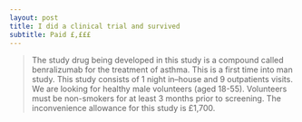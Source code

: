 ```yaml
---
layout: post
title: I did a clinical trial and survived
subtitle: Paid £,£££
---
```


> The study drug being developed in this study is a compound called benralizumab for the treatment of asthma. This is a first time into man study. This study consists of 1 night in–house and 9 outpatients visits. We are looking for healthy male volunteers (aged 18-55). Volunteers must be non-smokers for at least 3 months prior to screening. The inconvenience allowance for this study is £1,700.

